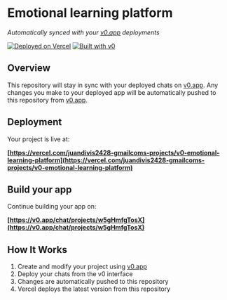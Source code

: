# Emotional learning platform

*Automatically synced with your [v0.app](https://v0.app) deployments*

[![Deployed on Vercel](https://img.shields.io/badge/Deployed%20on-Vercel-black?style=for-the-badge&logo=vercel)](https://vercel.com/juandivis2428-gmailcoms-projects/v0-emotional-learning-platform)
[![Built with v0](https://img.shields.io/badge/Built%20with-v0.app-black?style=for-the-badge)](https://v0.app/chat/projects/w5gHmfgTosX)

## Overview

This repository will stay in sync with your deployed chats on [v0.app](https://v0.app).
Any changes you make to your deployed app will be automatically pushed to this repository from [v0.app](https://v0.app).

## Deployment

Your project is live at:

**[https://vercel.com/juandivis2428-gmailcoms-projects/v0-emotional-learning-platform](https://vercel.com/juandivis2428-gmailcoms-projects/v0-emotional-learning-platform)**

## Build your app

Continue building your app on:

**[https://v0.app/chat/projects/w5gHmfgTosX](https://v0.app/chat/projects/w5gHmfgTosX)**

## How It Works

1. Create and modify your project using [v0.app](https://v0.app)
2. Deploy your chats from the v0 interface
3. Changes are automatically pushed to this repository
4. Vercel deploys the latest version from this repository